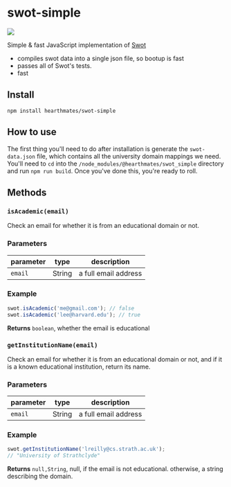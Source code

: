 # swot-simple

![](https://github.com/hearthmates/swot-simple/workflows/Latest/badge.svg)

Simple & fast JavaScript implementation of [Swot](https://github.com/JetBrains/swot)

* compiles swot data into a single json file, so bootup is fast
* passes all of Swot's tests.
* fast

## Install

    npm install hearthmates/swot-simple

## How to use
The first thing you'll need to do after installation is generate the `swot-data.json` file, which contains all the university domain mappings we need. You'll need to `cd` into the `/node_modules/@hearthmates/swot_simple` directory and run `npm run build`. Once you've done this, you're ready to roll.

## Methods

### `isAcademic(email)`

Check an email for whether it is from an educational domain or not.


### Parameters

| parameter | type   | description          |
| --------- | ------ | -------------------- |
| `email`   | String | a full email address |


### Example

```js
swot.isAcademic('me@gmail.com'); // false
swot.isAcademic('lee@harvard.edu'); // true
```


**Returns** `boolean`, whether the email is educational


### `getInstitutionName(email)`

Check an email for whether it is from an educational domain or not,
and if it is a known educational institution, return its name.


### Parameters

| parameter | type   | description          |
| --------- | ------ | -------------------- |
| `email`   | String | a full email address |


### Example

```js
swot.getInstitutionName('lreilly@cs.strath.ac.uk');
// "University of Strathclyde"
```


**Returns** `null,String`, null, if the email is not educational. otherwise, a string describing the domain.

